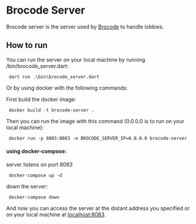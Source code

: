 # Brocode Server

Brocode server is the server used by [Brocode](https://github.com/AdrienDhmx/Brocode) to handle lobbies.

## How to run

You can run the server on your local machine by running /bin/brocode_server.dart: 

```shell
 dart run .\bin\brocode_server.dart
```

Or by using docker with the following commands:

First build the docker image:
```shell  
 docker build -t brocode-server .  
```  

Then you can run the image with this command (0.0.0.0 is to run on your local machine):

```shell
 docker run -p 8083:8083 -e BROCODE_SERVER_IP=0.0.0.0 brocode-server  
```

#### using docker-compose:
server listens on port 8083

```shell
 docker-compose up -d
```

down the server:

```shell
 docker-compose down
```


And now you can access the server at the distant address you specified or on your local machine at [localhost:8083](http://localhost:8080/).